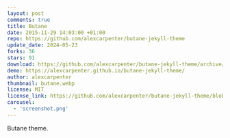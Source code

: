 ```yaml
---
layout: post
comments: true
title: Butane
date: 2015-11-29 14:03:00 +01:00
repo: https://github.com/alexcarpenter/butane-jekyll-theme
update_date: 2024-05-23
forks: 36
stars: 91
download: https://github.com/alexcarpenter/butane-jekyll-theme/archive/gh-pages.zip
demo: https://alexcarpenter.github.io/butane-jekyll-theme/
author: alexcarpenter
thumbnail: butane.webp
license: MIT
license_link: https://github.com/alexcarpenter/butane-jekyll-theme/blob/gh-pages/LICENSE
carousel:
  - 'screenshot.png'
---
```


Butane theme.
